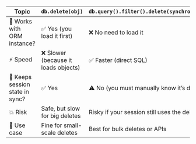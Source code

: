 | Topic                           | `db.delete(obj)`                    | `db.query().filter().delete(synchronize_session=False)` |
| ------------------------------- | ----------------------------------- | ------------------------------------------------------- |
| 🔁 Works with ORM instance?     | ✅ Yes (you load it first)           | ❌ No need to load it                                    |
| ⚡ Speed                         | ❌ Slower (because it loads objects) | ✅ Faster (direct SQL)                                   |
| 🧠 Keeps session state in sync? | ✅ Yes                               | ⚠️ No (you must manually know it’s deleted)             |
| 💥 Risk                         | Safe, but slow for big deletes      | Risky if your session still uses the deleted object     |
| 🧱 Use case                     | Fine for small-scale deletes        | Best for bulk deletes or APIs                           |
